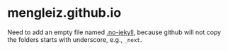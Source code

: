 # mengleiz.github.io

Need to add an empty file named [.no-jekyll](https://www.seanosier.com/2021/04/28/github-pages-no-jekyll/), because github will not copy the folders starts with underscore, e.g., `_next`.
